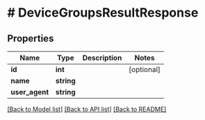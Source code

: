 # # DeviceGroupsResultResponse

## Properties

Name | Type | Description | Notes
------------ | ------------- | ------------- | -------------
**id** | **int** |  | [optional]
**name** | **string** |  |
**user_agent** | **string** |  |

[[Back to Model list]](../../README.md#models) [[Back to API list]](../../README.md#endpoints) [[Back to README]](../../README.md)
